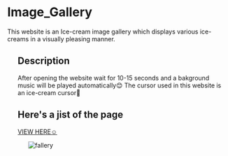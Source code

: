 # Image_Gallery
This website is an Ice-cream image gallery which displays various ice-creams in a visually pleasing manner.

<ul>
  <h2><b>Description</b></h2>
    After opening the website wait for 10-15 seconds and a bakground music will be played automatically😊
  The cursor used in this website is an ice-cream cursor🍦

<h2>Here's a jist of the page</h2>
<a href="https://ice-cream-gallery.netlify.app/">VIEW HERE☺️</a>
<ol><img src="https://i.ibb.co/4mSJG2t/fallery.png" alt="fallery" border="0"></ol>

